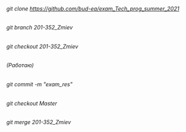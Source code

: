 ###### git clone https://github.com/bud-ea/exam_Tech_prog_summer_2021
###### git branch 201-352_Zmiev
###### git checkout 201-352_Zmiev
###### (Работаю)
###### git commit -m "exam_res"
###### git checkout Master
###### git merge 201-352_Zmiev
